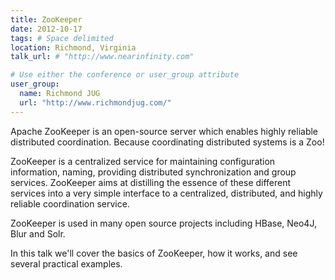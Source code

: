 ```yaml
---
title: ZooKeeper
date: 2012-10-17
tags: # Space delimited
location: Richmond, Virginia
talk_url: # "http://www.nearinfinity.com"

# Use either the conference or user_group attribute
user_group: 
  name: Richmond JUG
  url: "http://www.richmondjug.com/"
---
```

Apache ZooKeeper is an open-source server which enables highly reliable distributed coordination. Because coordinating distributed systems is a Zoo!

ZooKeeper is a centralized service for maintaining configuration information, naming, providing distributed synchronization and group services. ZooKeeper aims at distilling the essence of these different services into a very simple interface to a centralized, distributed, and highly reliable coordination service.

ZooKeeper is used in many open source projects including HBase, Neo4J, Blur and Solr.

In this talk we'll cover the basics of ZooKeeper, how it works, and see several practical examples.